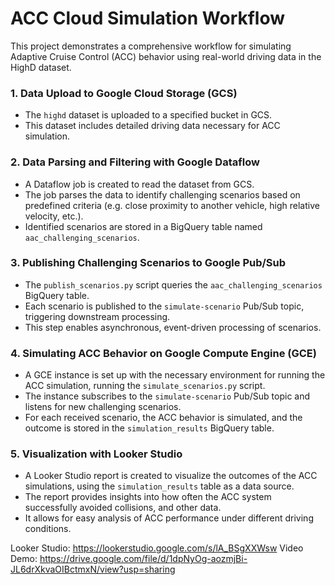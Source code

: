 # ACC Cloud Simulation Workflow

This project demonstrates a comprehensive workflow for simulating Adaptive Cruise Control (ACC) behavior using real-world driving data in the HighD dataset.

### 1. Data Upload to Google Cloud Storage (GCS)

- The `highd` dataset is uploaded to a specified bucket in GCS.
- This dataset includes detailed driving data necessary for ACC simulation.


### 2. Data Parsing and Filtering with Google Dataflow

- A Dataflow job is created to read the dataset from GCS.
- The job parses the data to identify challenging scenarios based on predefined criteria (e.g. close proximity to another vehicle, high relative velocity, etc.).
- Identified scenarios are stored in a BigQuery table named `aac_challenging_scenarios`.

### 3. Publishing Challenging Scenarios to Google Pub/Sub

- The `publish_scenarios.py` script queries the `aac_challenging_scenarios` BigQuery table.
- Each scenario is published to the `simulate-scenario` Pub/Sub topic, triggering downstream processing.
- This step enables asynchronous, event-driven processing of scenarios.

### 4. Simulating ACC Behavior on Google Compute Engine (GCE)
- A GCE instance is set up with the necessary environment for running the ACC simulation, running the `simulate_scenarios.py` script.
- The instance subscribes to the `simulate-scenario` Pub/Sub topic and listens for new challenging scenarios.
- For each received scenario, the ACC behavior is simulated, and the outcome is stored in the `simulation_results` BigQuery table.

### 5. Visualization with Looker Studio
- A Looker Studio report is created to visualize the outcomes of the ACC simulations, using the `simulation_results` table as a data source.
- The report provides insights into how often the ACC system successfully avoided collisions, and other data.
- It allows for easy analysis of ACC performance under different driving conditions.

Looker Studio: https://lookerstudio.google.com/s/lA_BSgXXWsw
Video Demo: https://drive.google.com/file/d/1dpNyOg-aozmjBi-JL6drXkvaOIBctmxN/view?usp=sharing